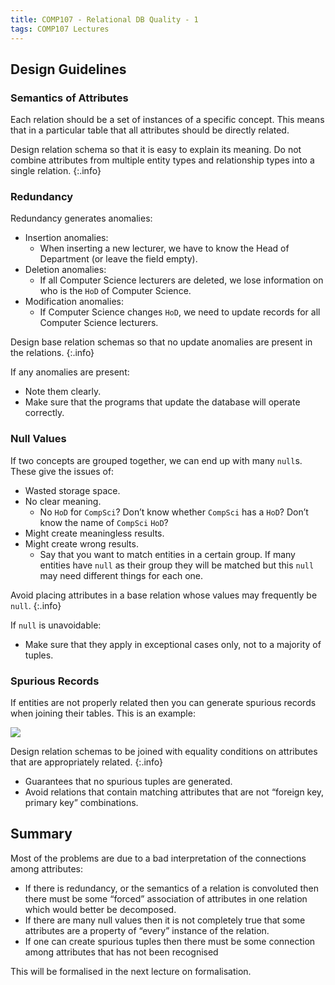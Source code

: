 ```yaml
---
title: COMP107 - Relational DB Quality - 1
tags: COMP107 Lectures
---
```

## Design Guidelines
### Semantics of Attributes
Each relation should be a set of instances of a specific concept. This means that in a particular table that all attributes should be directly related.

Design relation schema so that it is easy to explain its meaning. Do not combine attributes from multiple entity types and relationship types into a single relation.
{:.info}

### Redundancy
Redundancy generates anomalies:

* Insertion anomalies:
	* When inserting a new lecturer, we have to know the Head of Department (or leave the field empty).
* Deletion anomalies: 
	* If all Computer Science lecturers are deleted, we lose information on who is the `HoD` of Computer Science.
* Modification anomalies:
	* If Computer Science changes `HoD`, we need to update records for all Computer Science lecturers.

Design base relation schemas so that no update anomalies are present in the relations.
{:.info}

If any anomalies are present:

* Note them clearly.
* Make sure that the programs that update the database will operate correctly.

### Null Values
If two concepts are grouped together, we can end up with many `null`s. These give the issues of:

* Wasted storage space.
* No clear meaning.
	* No `HoD` for `CompSci`? Don’t know whether `CompSci` has a `HoD`? Don’t know the name of `CompSci` `HoD`?
* Might create meaningless results.
* Might create wrong results.
	* Say that you want to match entities in a certain group. If many entities have `null` as their group they will be matched but this `null` may need different things for each one.
	
Avoid placing attributes in a base relation whose values may frequently be `null`.
{:.info}

If `null` is unavoidable:

* Make sure that they apply in exceptional cases only, not to a majority of tuples.

### Spurious Records
If entities are not properly related then you can generate spurious records when joining their tables. This is an example:

![]({{site.baseurl}}/assets/COMP107/Lectures/2020-12-09-1-1.png)

Design relation schemas to be joined with equality conditions on attributes that are appropriately related.
{:.info}

* Guarantees that no spurious tuples are generated.
* Avoid relations that contain matching attributes that are not “foreign key, primary key” combinations.

## Summary
Most of the problems are due to a bad interpretation of the connections among attributes:

* If there is redundancy, or the semantics of a relation is convoluted then there must be some “forced” association of attributes in one relation which would better be decomposed.
* If there are many null values then it is not completely true that some attributes are a property of “every” instance of the relation.
* If one can create spurious tuples then there must be some connection among attributes that has not been recognised

This will be formalised in the next lecture on formalisation.